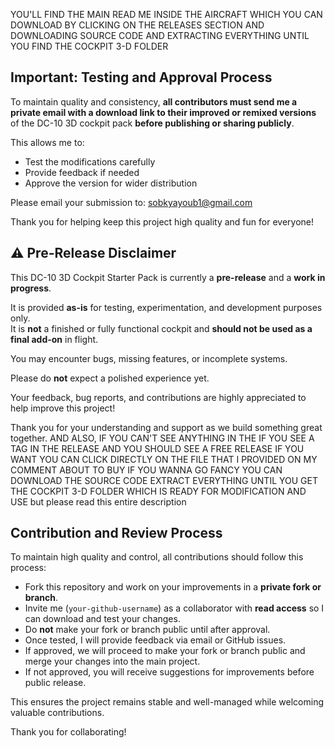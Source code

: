 YOU'LL FIND THE MAIN READ ME INSIDE THE AIRCRAFT WHICH YOU CAN DOWNLOAD BY CLICKING ON THE RELEASES SECTION AND DOWNLOADING SOURCE CODE AND EXTRACTING EVERYTHING UNTIL YOU FIND THE COCKPIT 3-D FOLDER
 ## Important: Testing and Approval Process

To maintain quality and consistency, **all contributors must send me a private email with a download link to their improved or remixed versions** of the DC-10 3D cockpit pack **before publishing or sharing publicly**.

This allows me to:

- Test the modifications carefully  
- Provide feedback if needed  
- Approve the version for wider distribution  

Please email your submission to: sobkyayoub1@gmail.com

Thank you for helping keep this project high quality and fun for everyone!
 ## ⚠️ Pre-Release Disclaimer

This DC-10 3D Cockpit Starter Pack is currently a **pre-release** and a **work in progress**.

It is provided **as-is** for testing, experimentation, and development purposes only.  
It is **not** a finished or fully functional cockpit and **should not be used as a final add-on** in flight.

You may encounter bugs, missing features, or incomplete systems.  

Please do **not** expect a polished experience yet.

Your feedback, bug reports, and contributions are highly appreciated to help improve this project!

Thank you for your understanding and support as we build something great together.
AND ALSO, IF YOU CAN'T SEE ANYTHING IN THE IF YOU SEE A TAG IN THE RELEASE AND YOU SHOULD SEE A FREE RELEASE IF YOU WANT YOU CAN CLICK DIRECTLY ON THE FILE THAT I PROVIDED ON MY COMMENT ABOUT TO BUY IF YOU WANNA GO FANCY YOU CAN DOWNLOAD THE SOURCE CODE EXTRACT EVERYTHING UNTIL YOU GET THE COCKPIT 3-D FOLDER WHICH IS READY FOR MODIFICATION AND USE but please read this entire description
## Contribution and Review Process

To maintain high quality and control, all contributions should follow this process:

- Fork this repository and work on your improvements in a **private fork or branch**.  
- Invite me (`your-github-username`) as a collaborator with **read access** so I can download and test your changes.  
- Do **not** make your fork or branch public until after approval.  
- Once tested, I will provide feedback via email or GitHub issues.  
- If approved, we will proceed to make your fork or branch public and merge your changes into the main project.  
- If not approved, you will receive suggestions for improvements before public release.

This ensures the project remains stable and well-managed while welcoming valuable contributions.

Thank you for collaborating!
